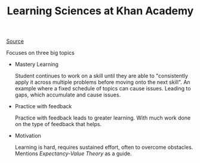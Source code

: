 ﻿---
title: Learning Sciences at Khan Academy
---
[Source](https://blog.khanacademy.org/an-introduction-to-learning-science-at-khan-academy/)

Focuses on three big topics 

- Mastery Learning

	Student continues to work on a skill until they are able to "consistently apply it across multiple problems before moving onto the next skill".   An example where a fixed schedule of topics can cause issues. Leading to gaps, which accumulate and cause issues.

- Practice with feedback

	Practice with feedback leads to greater learning. With much work done on the type of feedback that helps. 

- Motivation 

	Learning is hard, requires sustained effort, often to overcome obstacles. Mentions _Expectancy-Value Theory_ as a guide.